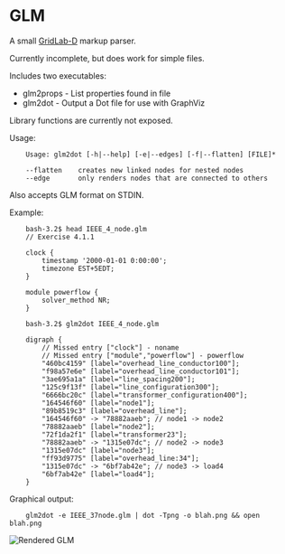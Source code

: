 # GLM

A small [GridLab-D](http://gridlab-d.sourceforge.net) markup parser.

Currently incomplete, but does work for simple files.

Includes two executables:

* glm2props - List properties found in file
* glm2dot - Output a Dot file for use with GraphViz

Library functions are currently not exposed.

Usage:

		Usage: glm2dot [-h|--help] [-e|--edges] [-f|--flatten] [FILE]*

		--flatten    creates new linked nodes for nested nodes
		--edge       only renders nodes that are connected to others


Also accepts GLM format on STDIN.


Example:

		bash-3.2$ head IEEE_4_node.glm
		// Exercise 4.1.1

		clock {
			timestamp '2000-01-01 0:00:00';
			timezone EST+5EDT;
		}

		module powerflow {
			solver_method NR;
		}

		bash-3.2$ glm2dot IEEE_4_node.glm

		digraph {
			// Missed entry ["clock"] - noname
			// Missed entry ["module","powerflow"] - powerflow
			"460bc4159" [label="overhead_line_conductor100"];
			"f98a57e6e" [label="overhead_line_conductor101"];
			"3ae695a1a" [label="line_spacing200"];
			"125c9f13f" [label="line_configuration300"];
			"6666bc20c" [label="transformer_configuration400"];
			"164546f60" [label="node1"];
			"89b8519c3" [label="overhead_line"];
			"164546f60" -> "78882aaeb"; // node1 -> node2
			"78882aaeb" [label="node2"];
			"72f1da2f1" [label="transformer23"];
			"78882aaeb" -> "1315e07dc"; // node2 -> node3
			"1315e07dc" [label="node3"];
			"ff93d9775" [label="overhead_line:34"];
			"1315e07dc" -> "6bf7ab42e"; // node3 -> load4
			"6bf7ab42e" [label="load4"];
		}

Graphical output:

		glm2dot -e IEEE_37node.glm | dot -Tpng -o blah.png && open blah.png

![Rendered GLM](http://i.imgur.com/OgqAYTl.png)
